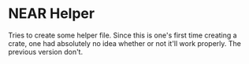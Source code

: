 # NEAR Helper

Tries to create some helper file. Since this is one's first time creating a crate, one had absolutely no idea whether or not it'll work properly. The previous version don't. 
